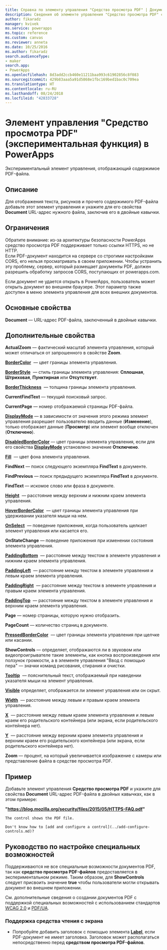 ```yaml
---
title: Справка по элементу управления "Средство просмотра PDF" | Документация Майкрософт
description: Сведения об элементе управления "Средство просмотра PDF" с описанием его свойств и примерами
author: fikaradz
manager: kvivek
ms.service: powerapps
ms.topic: reference
ms.custom: canvas
ms.reviewer: anneta
ms.date: 10/25/2016
ms.author: fikaradz
search.audienceType:
- maker
search.app:
- PowerApps
ms.openlocfilehash: 8d3add2ccb460e11211baa993c61902856c8f083
ms.sourcegitcommit: 429b83aaa5a91d5868e1fbc169bed1bac0c709ea
ms.translationtype: HT
ms.contentlocale: ru-RU
ms.lasthandoff: 08/24/2018
ms.locfileid: "42833728"
---
```

# <a name="pdf-viewer-control-experimental-in-powerapps"></a>Элемент управления "Средство просмотра PDF" (экспериментальная функция) в PowerApps
Экспериментальный элемент управления, отображающий содержимое PDF-файла.

## <a name="description"></a>Описание
Для отображения текста, рисунков и прочего содержимого PDF-файла добавьте этот элемент управления и укажите для его свойства **Document** URL-адрес нужного файла, заключив его в двойные кавычки.

## <a name="limitations"></a>Ограничения
Обратите внимание: из-за архитектуры безопасности PowerApps средство просмотра PDF поддерживает только ссылки HTTPS, но не HTTP.  
Если PDF-документ находится на сервере со строгими настройками CORS, его нельзя просматривать в своем приложении.  Чтобы устранить эту проблему, сервер, который размещает документы PDF, должен разрешить обработку запросов CORS, поступающих от powerapps.com.

Если документ не удается открыть в PowerApps, пользователь может открыть документ во внешнем браузере.  Этот параметр также доступен в меню элемента управления для всех внешних документов.

## <a name="key-properties"></a>Основные свойства
**Document** — URL-адрес PDF-файла, заключенный в двойные кавычки.

## <a name="additional-properties"></a>Дополнительные свойства
**ActualZoom** — фактический масштаб элемента управления, который может отличаться от запрошенного в свойстве **Zoom**.

**[BorderColor](properties-color-border.md)**  — цвет границы элемента управления.

**[BorderStyle](properties-color-border.md)**  — стиль границы элемента управления: **Сплошная**, **Штриховая**, **Пунктирная** или **Отсутствует**.

**[BorderThickness](properties-color-border.md)**  — толщина границы элемента управления.

**CurrentFindText** — текущий поисковый запрос.

**CurrentPage** — номер отображаемой страницы PDF-файла.

**[DisplayMode](properties-core.md)** — в зависимости от значения этого режима элемент управления разрешает пользователю вводить данные (**Изменение**), только отображает данные (**Просмотр**) или элемент вообще отключен (**Отключено**).

**[DisabledBorderColor](properties-color-border.md)** — цвет границы элемента управления, если для его свойства **[DisplayMode](properties-core.md)** установлено значение **Отключено**.

**[Fill](properties-color-border.md)**  — цвет фона элемента управления.

**FindNext** — поиск следующего экземпляра **FindText** в документе.

**FindPrevious** — поиск предыдущего экземпляра **FindText** в документе.

**FindText** — искомое слово или фраза в документе.

**[Height](properties-size-location.md)**  — расстояние между верхним и нижним краем элемента управления.

**[HoverBorderColor](properties-color-border.md)**  — цвет границы элемента управления при удерживании указателя мыши на нем.

**[OnSelect](properties-core.md)**  — поведение приложения, когда пользователь щелкает элемент управления или касается его.

**OnStateChange** — поведение приложения при изменении состояния элемента управления.

**[PaddingBottom](properties-size-location.md)**  — расстояние между текстом в элементе управления и нижним краем элемента управления.

**[PaddingLeft](properties-size-location.md)**  — расстояние между текстом в элементе управления и левым краем элемента управления.

**[PaddingRight](properties-size-location.md)**  — расстояние между текстом в элементе управления и правым краем элемента управления.

**[PaddingTop](properties-size-location.md)**  — расстояние между текстом в элементе управления и верхним краем элемента управления.

**Page** — номер страницы, которую нужно отобразить.

**PageCount** — количество страниц в документе.

**[PressedBorderColor](properties-color-border.md)**  — цвет границы элемента управления при щелчке или касании.

**ShowControls** — определяет, отображаются ли в звуковом или видеопроигрывателе такие элементы, как кнопка воспроизведения или ползунок громкости, а в элементе управления "Ввод с помощью пера" — значки команд рисования, стирания и очистки.

**[Tooltip](properties-core.md)**  — пояснительный текст, отображаемый при наведении указателя мыши на элемент управления.

**[Visible](properties-core.md)** определяет, отображается ли элемент управления или он скрыт.

**[Width](properties-size-location.md)**  — расстояние между левым и правым краем элемента управления.

**[X](properties-size-location.md)**  — расстояние между левым краем элемента управления и левым краем его родительского контейнера (или экрана, если родительского контейнера нет).

**[Y](properties-size-location.md)**  — расстояние между верхним краем элемента управления и верхним краем его родительского контейнера (или экрана, если родительского контейнера нет).

**Zoom** — процент, на который увеличивается изображение с камеры или представление файла в средстве просмотра PDF.

## <a name="example"></a>Пример

Добавьте элемент управления **Средство просмотра PDF** и укажите для свойства **Document** URL-адрес PDF-файла в двойных кавычках, как в этом примере:

  **"https://blog.mozilla.org/security/files/2015/05/HTTPS-FAQ.pdf"**

    The control shows the PDF file.

    Don't know how to [add and configure a control](../add-configure-controls.md)?

## <a name="accessibility-guidelines"></a>Руководство по настройке специальных возможностей

Поддерживаются не все специальные возможности документов PDF, так как **средство просмотра PDF-файлов** предоставляется в экспериментальном режиме. Таким образом, для **ShowControls** следует присвоить значение **true** чтобы пользователи могли открывать документ во внешнем приложении.

См. дополнительные сведения о создании документов PDF с поддержкой специальных возможностей с использованием стандартов [WCAG 2.0](https://www.w3.org/TR/WCAG-TECHS/pdf.html) и [PDF/UA](https://www.pdfa.org/pdfua-the-iso-standard-for-universal-accessibility/).

### <a name="screen-reader-support"></a>Поддержка средства чтения с экрана
* Попробуйте добавить заголовок с помощью элемента **[Label](control-text-box.md)**, если PDF-документ не имеет заголовка. Заголовок может располагаться непосредственно перед **средством просмотра PDF-файлов**.
